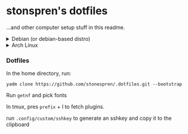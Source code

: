 # stonspren's dotfiles

...and other computer setup stuff in this readme. 

<details>
  <summary>Debian (or debian-based distro)</summary>

  Run the `su` command and enter the password, then run the following commands:
  
  ```shell
  apt install neovim git
  nvim ../../etc/sudoers
  ```
  
  Under User privilege specification, copy the root line and replace `root` with your username. `wq!`
  
  ---

</details>

<details>
  <summary>Arch Linux</summary>

  ##### Connect to Wifi

  ```shell
  iwctl
  adapter list
  adapter "phy0" set-property Powered on
  station list
  station "wlan0" scan
  station "wlan0" get-networks
  station "wlan0" connect "network name"
  # enter passphrase
  # done, ctrl+c to exit 
  ```

  ##### Install Arch

  ```shell
  archinstall
  ```

  ---
  
</details>

### Dotfiles

In the home directory, run:

```shell
yadm clone https://github.com/stonespren/.dotfiles.git --bootstrap
```

Run `getnf` and pick fonts

In tmux, pres `prefix` + I to fetch plugins.

run `.config/custom/sshkey` to generate an sshkey and copy it to the clipboard
